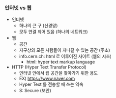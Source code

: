 ### 인터넷 vs 웹

* 인터넷
	- 하나의 큰 구 (신경망)
	- 모두 연결 되어 있음 (하나의 네트워크)
* 웹
	- 공간
	- 지구상의 모든 사람들이 지나갈 수 있는 공간 (주소)
	- info.cern.ch: html 로 이루어진 사이트 (웹의 시초)
		- html: hyper text markup language
* HTTP (Hyper Text Transfer Protocol)
	- 인터넷 안에서 웹 공간을 찾아가기 위한 용도
	- EX) https://www.naver.com
	- Hyper Text 를 전송할 때 쓰는 약속
	- S: Secure (보안)
